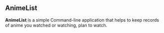 ## AnimeList

**AnimeList** is a simple Command-line application that helps to keep records of anime you watched or watching, plan to watch.